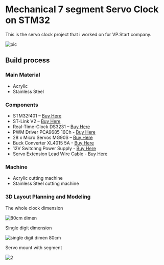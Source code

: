 # Mechanical 7 segment Servo Clock on STM32
This is the servo clock project that i worked on for VP.Start company.

![pic](https://user-images.githubusercontent.com/73976219/152266998-6e91aa42-a0c9-4c6d-88e7-9dc7350e52c3.jpg)

## Build process

### Main Material

- Acrylic
- Stainless Steel

### Components

- STM32f401 – [Buy Here](https://www.aliexpress.com/item/4001111466839.html)
- ST-Link V2 – [Buy Here](https://www.aliexpress.com/item/4001111466839.html)
- Real-Time-Clock DS3231 – [Buy Here](https://www.aliexpress.com/item/4000004876793.html)
- PWM Driver PCA9685 16Ch - [Buy Here](https://www.aliexpress.com/item/32469378576.html)
- 28 x Micro Servos MG90S – [Buy Here](https://www.aliexpress.com/item/32975209678.html?)
- Buck Converter XL4015 5A - [Buy Here](https://www.aliexpress.com/item/32711173698.html)
- 12V Switchng Power Supply - [Buy Here](https://www.aliexpress.com/item/33051556213.html)
- Servo Extension Lead Wire Cable - [Buy Here](https://www.aliexpress.com/item/32827365727.html)

### Machine 
- Acrylic cutting machine
- Stainless Steel cutting machine

### 3D Layout Planning and Modeling

The whole clock dimension

![80cm dimen](https://user-images.githubusercontent.com/73976219/152270391-0a953df3-c69c-4078-b5cc-d541d93a0d16.PNG)

Single digit dimension

![single digit dimen 80cm](https://user-images.githubusercontent.com/73976219/152270605-0cf1ad73-a95e-4e21-97aa-92336a7dd24d.PNG)

Servo mount with segment

![2](https://user-images.githubusercontent.com/73976219/152270771-e46afa61-4741-438c-8917-2aa95648fede.PNG)

